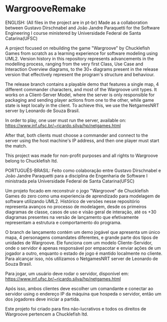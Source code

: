 # WargrooveRemake
ENGLISH:
(All files in the project are in pt-br)
Made as a collaboration between Gustavo Dirschnabel and João Jandre Paraquetti for the Software Engineering I course ministered by Universidade Federal de Santa Catarina(UFSC)

A project focused on rebuilding the game "Wargroove" by Chucklefish Games from scratch as a learning experience for software modeling using UML2.
Version history in this repository represents advancements in the modelling process, ranging from the very first Class, Use Case and Interaction Overview diagrams, to the 30+ diagrams present in the release version that effectively represent the program's structure and behaviour.

The release branch contains a playable demo that features a single map, 4 different commander characters, and most of the Wargroove unit types. It works on a Client-Server Model, where the server is only responsible for packaging and sending player actions from one to the other, while game state is kept locally in the client. To achieve this, we use the NetgamesNRT server by Leonardo de Souza Brasil.

In order to play, one user must run the server, available on:
https://www.inf.ufsc.br/~ricardo.silva/hp/netgames.html

After that, both clients must choose a commander and connect to the server using the host machine's IP address, and then one player must start the match.

This project was made for non-profit purposes and all rights to Wargroove belong to Chucklefish ltd.

PORTUGUÊS-BRASIL:
Feito como colaboração entre Gustavo Dirschnabel e João Jandre Paraquetti para a disciplina de Engenharia de Software I ministrada pela Universidade Federal de Santa Catarina(UFSC)

Um projeto focado em reconstruir o jogo "Wargroove" de Chucklefish Games do zero como uma experiencia de aprendizado para modelagem de software utilizando UML2.
Histórico de versões nesse repositório representa avanços no processo de modelagem, desde os primeiros diagramas de classe, casos de uso e visão geral de interação, até os +30 diagramas presentes na versão de lançamento que efetivamente representam a estrutura e comportamento do programa.

O branch de lançamento contém um demo jogável que apresenta um único mapa, 4 personagens comandates diferentes, e grande parte dos tipos de unidades de Wargroove. Ele funciona com um modelo Cliente-Servidor, onde o servidor é apenas responsável por empacotar e enviar ações de um jogador a outro, enquanto o estado de jogo é mantido localmente no cliente. Para alcançar isso, nós utilizamos o NetgamesNRT server de Leonardo de Souza Brasil.

Para jogar, um usuário deve rodar o servidor, disponível em:
https://www.inf.ufsc.br/~ricardo.silva/hp/netgames.html

Após isso, ambos clientes deve escolher um comandante e conectar ao servidor using o endereço IP da máquina que hospeda o servidor, então um dos jogadores deve iniciar a partida.

Este projeto foi criado para fins não-lucrativos e todos os direitos de Wargroove pertencem a Chucklefish ltd.
